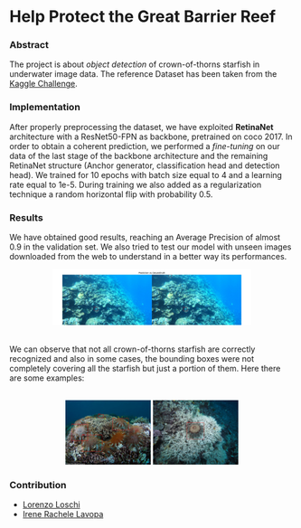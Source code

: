 # Help Protect the Great Barrier Reef

### Abstract
The project is about *object detection* of crown-of-thorns starfish in underwater image data. The reference Dataset has been taken from the [Kaggle Challenge](https://www.kaggle.com/competitions/tensorflow-great-barrier-reef). <br/> 

### Implementation
After properly preprocessing the dataset, we have exploited **RetinaNet** architecture with a ResNet50-FPN as backbone, pretrained on coco 2017. In order to obtain a coherent prediction, we performed a *fine-tuning* on our data of the last stage of the backbone architecture
and the remaining RetinaNet structure (Anchor generator, classification head and detection
head). We trained for 10 epochs with batch size equal to 4 and a learning rate
equal to 1e-5. During training we also added as a regularization technique a random horizontal flip with probability 0.5.

### Results
We have obtained good results, reaching an Average Precision of almost 0.9 in the validation set. We also tried to test our model with unseen images downloaded from the web to understand in a better way its performances.
<br/>
<p align="center">
  <img src="https://github.com/lolloloschi97/tensorflow-great-barrer-reef/blob/main/image3.jpeg" width=70% height=70% class="center"><br/>
</p>
<br/>
We can observe that not all crown-of-thorns starfish are correctly recognized and also in some cases, the bounding boxes were not completely covering all the starfish but just a portion of them. Here there are some examples:
<br/>
<br/>
<p align="center">
  <img src="https://github.com/lolloloschi97/tensorflow-great-barrer-reef/blob/main/image2.jpeg" width=30% height=30% class="center">
  <img src="https://github.com/lolloloschi97/tensorflow-great-barrer-reef/blob/main/image1.jpeg" width=30% height=30% class="center">
</p>

### Contribution
- [Lorenzo Loschi](https://github.com/lolloloschi97)
- [Irene Rachele Lavopa](https://www.linkedin.com/in/irene-rachele-lavopa)

